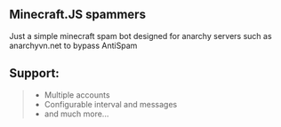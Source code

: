 ## Minecraft.JS spammers
Just a simple minecraft spam bot designed for anarchy servers such as anarchyvn.net to bypass AntiSpam
## Support:
> - Multiple accounts
> - Configurable interval and messages
> - and much more...
